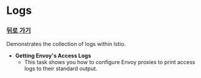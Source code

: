 # Logs

### [뒤로 가기](../README.md)

Demonstrates the collection of logs within Istio.

* **Getting Envoy's Access Logs**
  * This task shows you how to configure Envoy proxies to print access logs to their standard output.



